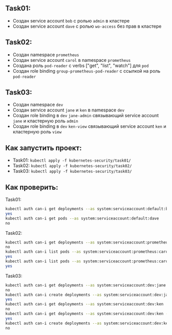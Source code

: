 ## Task01:
 - Создан service account `bob` с ролью `admin` в кластере
 - Создан service account `dave` с ролью `wo-access` без прав в кластере

## Task02:
 - Создан namespace `prometheus`
 - Создан service account `carol` в namespace `prometheus`
 - Создана роль `pod-reader` с verbs ["get", "list", "watch"] для `pod`
 - Создан role binding `group-prometheus-pod-reader` с ссылкой на роль `pod-reader`

## Task03:
 - Создан namespace `dev`
 - Создан service account `jane` и `ken` в namespace `dev`
 - Создан role binding в `dev` `jane-admin` связывающий service account `jane` и кластерную роль  `admin`
 - Создан role binding в `dev` `ken-view` связывающий service account `ken` и кластерную роль  `view`

## Как запустить проект:
 - Task01: `kubectl apply -f kubernetes-security/task01/`
 - Task02: `kubectl apply -f kubernetes-security/task02/`
 - Task03: `kubectl apply -f kubernetes-security/task03/`

## Как проверить: 
Task01: 
```sh
kubectl auth can-i get deployments --as system:serviceaccount:default:bob -n default
yes
kubectl auth can-i get pods --as system:serviceaccount:default:dave
no
```
Task02: 
```sh
kubectl auth can-i get deployments --as system:serviceaccount:prometheus:carol
no
kubectl auth can-i list pods --as system:serviceaccount:prometheus:carol -n prometheus
yes
kubectl auth can-i list pods --as system:serviceaccount:prometheus:carol
yes
```
Task03: 
```sh
kubectl auth can-i get deployments --as system:serviceaccount:dev:jane
no
kubectl auth can-i create deployments --as system:serviceaccount:dev:jane -n dev
yes
kubectl auth can-i get deployments --as system:serviceaccount:dev:ken
no
kubectl auth can-i get deployments --as system:serviceaccount:dev:ken -n dev
yes
kubectl auth can-i create deployments --as system:serviceaccount:dev:ken -n dev
no
```
